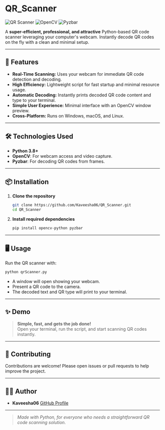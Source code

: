 # QR_Scanner

![QR Scanner](https://img.shields.io/badge/Python-3.8%2B-blue.svg)
![OpenCV](https://img.shields.io/badge/OpenCV-4.x-green.svg)
![Pyzbar](https://img.shields.io/badge/Pyzbar-1.x-orange.svg)

A **super-efficient, professional, and attractive** Python-based QR code scanner leveraging your computer's webcam. Instantly decode QR codes on the fly with a clean and minimal setup.

---

## 🚀 Features

- **Real-Time Scanning:** Uses your webcam for immediate QR code detection and decoding.
- **High Efficiency:** Lightweight script for fast startup and minimal resource usage.
- **Automatic Decoding:** Instantly prints decoded QR code content and type to your terminal.
- **Simple User Experience:** Minimal interface with an OpenCV window preview.
- **Cross-Platform:** Runs on Windows, macOS, and Linux.

---

## 🛠️ Technologies Used

- **Python 3.8+**
- **OpenCV**: For webcam access and video capture.
- **Pyzbar**: For decoding QR codes from frames.

---

## 📦 Installation

1. **Clone the repository**
   ```bash
   git clone https://github.com/Kaveesha06/QR_Scanner.git
   cd QR_Scanner
   ```

2. **Install required dependencies**
   ```bash
   pip install opencv-python pyzbar
   ```
---

## 🖥️ Usage

Run the QR scanner with:
```bash
python qrScanner.py
```
- A window will open showing your webcam.
- Present a QR code to the camera.
- The decoded text and QR type will print to your terminal.

---

## ✨ Demo

> **Simple, fast, and gets the job done!**  
> Open your terminal, run the script, and start scanning QR codes instantly.

---

## 🤝 Contributing

Contributions are welcome! Please open issues or pull requests to help improve the project.

---

## 🙋‍♂️ Author

- **Kaveesha06**  [GitHub Profile](https://github.com/Kaveesha06)

---

> *Made with Python, for everyone who needs a straightforward QR code scanning solution.*
